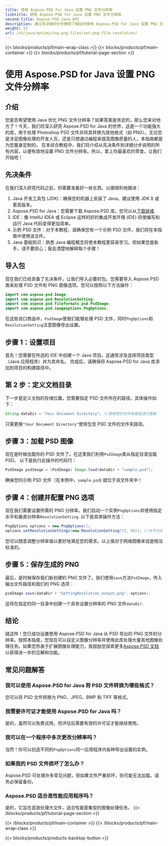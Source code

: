 ```yaml
---
title: 使用 Aspose.PSD for Java 设置 PNG 文件分辨率
linktitle: 使用 Aspose.PSD for Java 设置 PNG 文件分辨率
second_title: Aspose.PSD Java API
description: 通过本详细的分步教程了解如何使用 Aspose.PSD for Java 设置 PNG 文件分辨率。立即优化您的图像。
weight: 13
url: /zh/java/optimizing-png-files/set-png-file-resolution/
---
```


{{< blocks/products/pf/main-wrap-class >}}
{{< blocks/products/pf/main-container >}}
{{< blocks/products/pf/tutorial-page-section >}}

# 使用 Aspose.PSD for Java 设置 PNG 文件分辨率

## 介绍
您是否希望使用 Java 优化 PNG 文件分辨率？如果答案是肯定的，那么您来对地方了！今天，我们将深入研究 Aspose.PSD for Java 的世界，这是一个功能强大的库，用于处理 Photoshop PSD 文件并将其转换为其他格式（如 PNG）。无论您是涉足图像处理的开发人员，还是只想通过编程来提高图像质量的人，本指南都是为您量身定制的。 
在本综合教程中，我们将介绍从先决条件到详细分步说明的所有内容，以便有效地设置 PNG 文件分辨率。所以，拿上你最喜欢的零食，让我们开始吧！
## 先决条件
 
在我们深入研究代码之前，你需要准备好一些东西，以便顺利地跟进：
1. Java 开发工具包 (JDK)：确保您的机器上安装了 Java。建议使用 JDK 8 或更高版本。
2.  Aspose.PSD for Java：您需要下载 Aspose.PSD 库。您可以从[下载链接](https://releases.aspose.com/psd/java/).
3. IDE：像 IntelliJ IDEA 或 Eclipse 这样的好的集成开发环境 (IDE) 将使编写和运行 Java 代码变得更加简单。
4. 示例 PSD 文件：对于本教程，请确保您有一个示例 PSD 文件，我们将在本指南中使用该文件。
5. Java 基础知识：熟悉 Java 编程概念将使本教程更容易学习。但如果您是新手，请不要担心；我会清楚地解释每个步骤！
## 导入包
现在我们已经具备了先决条件，让我们导入必要的包。您需要导入 Aspose.PSD 类来处理 PSD 文件和 PNG 图像选项。您可以按照以下方法操作：
```java
import com.aspose.psd.Image;
import com.aspose.psd.ResolutionSetting;
import com.aspose.psd.fileformats.psd.PsdImage;
import com.aspose.psd.imageoptions.PngOptions;
```
在这些进口商品中，`PsdImage`使我们能够处理 PSD 文件，同时`PngOptions`和`ResolutionSetting`注意图像导出设置。
## 步骤 1：设置项目
首先！您需要在所选的 IDE 中创建一个 Java 项目。这通常涉及选择项目类型（Java 应用程序）并为其命名。 
完成后，请确保将 Aspose.PSD for Java 库添加到项目的构建路径中。
## 第 2 步：定义文档目录
下一步是定义文档的存储位置。您需要指定 PSD 文件所在的路径。具体操作如下：
```java
String dataDir = "Your Document Directory"; //使用您的文件夹路径进行更新
```
只需更换`"Your Document Directory"`使用包含 PSD 文件的文件夹路径。 
## 步骤 3：加载 PSD 图像
现在是时候加载你的 PSD 文件了。在这里我们利用`PsdImage`类从指定目录加载PSD。 
以下是执行此操作的代码行：
```java
PsdImage psdImage = (PsdImage) Image.load(dataDir + "sample.psd");
```
确保您的示例 PSD 文件（在本例中，`sample.psd`) 就位于该文件夹中！
## 步骤 4：创建并配置 PNG 选项
现在我们需要设置所需的 PNG 分辨率。我们启动一个实例`PngOptions`并使用指定水平和垂直分辨率`ResolutionSetting`.
以下是具体操作方法：
```java
PngOptions options = new PngOptions();
options.setResolutionSettings(new ResolutionSetting(72, 96)); //水平方向 72 DPI，垂直方向 96 DPI
```
您可以随意调整分辨率值以更好地满足您的需求。以上值对于网络图像来说是相当标准的。
## 步骤 5：保存生成的 PNG
最后，是时候保存我们新创建的 PNG 文件了。我们使用`save`方法`PsdImage`，传入输出文件路径和我们的 PNG 选项：
```java
psdImage.save(dataDir + "SettingResolution_output.png", options);
```
这将在指定的同一目录中创建一个具有设置分辨率的 PNG 文件`dataDir`.
## 结论
就这样！您已成功设置使用 Aspose.PSD for Java 从 PSD 导出的 PNG 文件的分辨率。按照本指南，您现在可以自定义图像分辨率并使用此库处理大量其他图像处理任务。如果您热衷于扩展图像处理能力，我鼓励您探索更多[Aspose.PSD 文档](https://reference.aspose.com/psd/java/)以获得进一步的见解和功能。

## 常见问题解答
### 我可以使用 Aspose.PSD for Java 将 PSD 文件转换为哪些格式？
您可以将 PSD 文件转换为 PNG、JPEG、BMP 和 TIFF 等格式。
### 我需要许可证才能使用 Aspose.PSD for Java 吗？
是的，虽然可以免费试用，但评估后需要有效的许可证才能继续使用。
### 我可以在一个程序中多次更改分辨率吗？
当然！你可以创造不同的`PngOptions`同一应用程序内各种导出设置的实例。
### 如果我的 PSD 文件损坏了怎么办？
Aspose.PSD 可处理许多常见问题，但如果文件严重损坏，则可能无法加载。请务必保留备份。
### Aspose.PSD 适合高性能应用程序吗？
是的，它旨在高效处理大文件，适合性能密集型的图像处理任务。
{{< /blocks/products/pf/tutorial-page-section >}}

{{< /blocks/products/pf/main-container >}}
{{< /blocks/products/pf/main-wrap-class >}}

{{< blocks/products/products-backtop-button >}}

